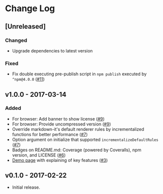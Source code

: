 Change Log
===

[Unreleased]
---

### Changed

- Upgrade dependencies to latest version

### Fixed

- Fix double executing pre-publish script in `npm publish` executed by `^npm@4.0.0` ([#11](https://github.com/yhatt/markdown-it-incremental-dom/pull/11))

v1.0.0 - 2017-03-14
---

### Added

- For browser: Add banner to show license ([#9](https://github.com/yhatt/markdown-it-incremental-dom/pull/9))
- For browser: Provide uncompressed version ([#9](https://github.com/yhatt/markdown-it-incremental-dom/pull/9))
- Override markdown-it's default renderer rules by incrementalized functions for better performance ([#7](https://github.com/yhatt/markdown-it-incremental-dom/pull/7))
- Option argument on initialize that supported `incrementalizeDefaultRules` ([#7](https://github.com/yhatt/markdown-it-incremental-dom/pull/7))
- Badges on README.md: Coverage (powered by Coveralls), npm version, and LICENSE ([#6](https://github.com/yhatt/markdown-it-incremental-dom/pull/6))
- [Demo page](https://yhatt.github.io/markdown-it-incremental-dom/) with explaining of key features  ([#3](https://github.com/yhatt/markdown-it-incremental-dom/issue/3))

v0.1.0 - 2017-02-22
---

- Initial release.
